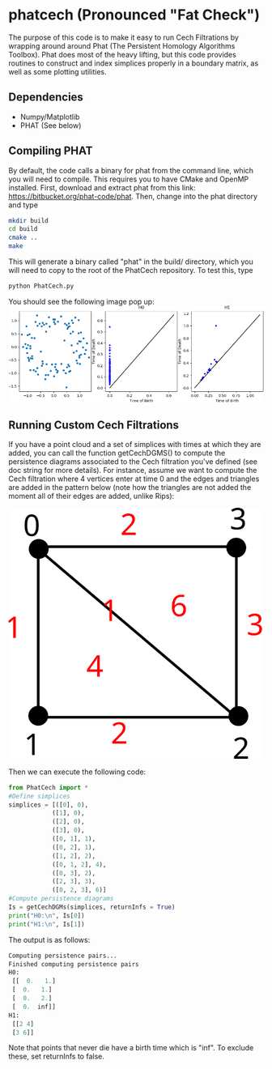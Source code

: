 # phatcech (Pronounced "Fat Check")
The purpose of this code is to make it easy to run Cech Filtrations by wrapping around around Phat (The Persistent Homology Algorithms Toolbox).  Phat does most of the heavy lifting, but this code provides routines to construct and index simplices properly in a boundary matrix, as well as some plotting utilities.

## Dependencies
* Numpy/Matplotlib
* PHAT (See below)

## Compiling PHAT
By default, the code calls a binary for phat from the command line, which you will need to compile.  This requires you to have CMake and OpenMP installed.  First, download and extract phat from this link: https://bitbucket.org/phat-code/phat.  Then, change into the phat directory and type

~~~~~ bash
mkdir build
cd build
cmake ..
make
~~~~~

This will generate a binary called "phat" in the build/ directory, which you will need to copy to the root of the PhatCech repository.  To test this, type
~~~~~ bash
python PhatCech.py
~~~~~

You should see the following image pop up:
![Example Rips Filtration](RipsExample.png "Rips on Noisy Circle")


## Running Custom Cech Filtrations
If you have a point cloud and a set of simplices with times at which they are added, you can call the function getCechDGMS() to compute the persistence diagrams associated to the Cech filtration you've defined (see doc string for more details).  For instance, assume we want to compute the Cech filtration where 4 vertices enter at time 0 and the edges and triangles are added in the pattern below (note how the triangles are not added the moment all of their edges are added, unlike Rips):

![Example Cech Filtration](CechExample.svg "Example of a Cech Filtration")

Then we can execute the following code:

```python
from PhatCech import *
#Define simplices
simplices = [([0], 0), 
            ([1], 0), 
            ([2], 0), 
            ([3], 0), 
            ([0, 1], 1),
            ([0, 2], 1),
            ([1, 2], 2),
            ([0, 1, 2], 4),
            ([0, 3], 2),
            ([2, 3], 3),
            ([0, 2, 3], 6)]
#Compute persistence diagrams
Is = getCechDGMs(simplices, returnInfs = True)
print("H0:\n", Is[0])
print("H1:\n", Is[1])
```

The output is as follows:

```python
Computing persistence pairs...
Finished computing persistence pairs
H0:
 [[  0.   1.]
 [  0.   1.]
 [  0.   2.]
 [  0.  inf]]
H1:
 [[2 4]
 [3 6]]
```
Note that points that never die have a birth time which is "inf".  To exclude these, set returnInfs to false.